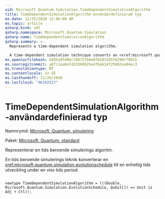 ```yaml
---
uid: Microsoft.Quantum.Simulation.TimeDependentSimulationAlgorithm
title: TimeDependentSimulationAlgorithm-användardefinierad typ
ms.date: 11/25/2020 12:00:00 AM
ms.topic: article
qsharp.kind: udt
qsharp.namespace: Microsoft.Quantum.Simulation
qsharp.name: TimeDependentSimulationAlgorithm
qsharp.summary: >-
  Represents a time-dependent simulation algorithm.

  A time-dependent simulation technique converts an <xref:microsoft.quantum.simulation.evolutionschedule> to unitary time-evolution for some time-interval.
ms.openlocfilehash: b495a9fd96c78872f84e8f8183105f6290f70655
ms.sourcegitcommit: a87c1aa8e7453360025e47ba614f25b02ea84ec3
ms.translationtype: MT
ms.contentlocale: sv-SE
ms.lasthandoff: 11/26/2020
ms.locfileid: "96192527"
---
```

# <a name="timedependentsimulationalgorithm-user-defined-type"></a>TimeDependentSimulationAlgorithm-användardefinierad typ

Namnrymd: [Microsoft. Quantum. simulering](xref:Microsoft.Quantum.Simulation)

Paket: [Microsoft. Quantum. standard](https://nuget.org/packages/Microsoft.Quantum.Standard)


Representerar en tids beroende simulerings algoritm.

En tids beroende simulerings teknik konverterar en <xref:microsoft.quantum.simulation.evolutionschedule>
till en enhetlig tids utveckling under en viss tids period.

```qsharp

newtype TimeDependentSimulationAlgorithm = (((Double, Microsoft.Quantum.Simulation.EvolutionSchedule, Qubit[]) => Unit is Adj + Ctl));
```

